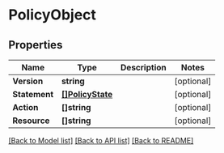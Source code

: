 # PolicyObject

## Properties

Name | Type | Description | Notes
------------ | ------------- | ------------- | -------------
**Version** | **string** |  | [optional] 
**Statement** | [**[]PolicyState**](PolicyState.md) |  | [optional] 
**Action** | **[]string** |  | [optional] 
**Resource** | **[]string** |  | [optional] 

[[Back to Model list]](../README.md#documentation-for-models) [[Back to API list]](../README.md#documentation-for-api-endpoints) [[Back to README]](../README.md)


